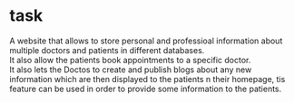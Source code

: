 # task

A website that allows to store personal and professioal information about multiple doctors and patients in different databases. <br>
It also allow the patients book appointments to a specific doctor.<br>
It also lets the Doctos to create and publish blogs about any new information which are then displayed to the patients n their homepage, tis feature can be used in order to provide some information to the patients.<br>
